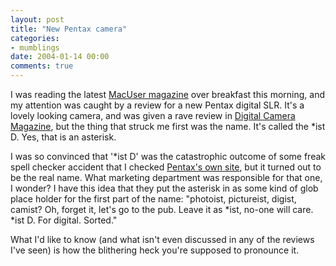 ```yaml
---
layout: post
title: "New Pentax camera"
categories:
- mumblings
date: 2004-01-14 00:00
comments: true
---
```


<p>I was reading the latest <a href="http://macuser.pcpro.co.uk/" title="MacUser magazine">MacUser magazine</a> over breakfast this morning, and my attention was caught by a review for a new Pentax digital SLR. It's a lovely looking camera, and was given a rave review in <a href="http://www.pentax.co.uk/pdf/DCAM13%20ist%20D%20A.pdf" title="It scored 94 percent!">Digital Camera Magazine</a>, but the thing that struck me first was the name. It's called the *ist D. Yes, that is an asterisk.</p>

<p>I was so convinced that '*ist D' was the catastrophic outcome of some freak spell checker accident that I checked <a href="http://www.pentax.co.uk/" title="Pentax UK">Pentax's own site</a>, but it turned out to be the real name. What marketing department was responsible for  that one, I wonder? I have this idea that they put the asterisk in as some kind of glob place holder for the first part of the name: "photoist, pictureist, digist, camist? Oh, forget it, let's go to the pub. Leave it as *ist, no-one will care. *ist D. For digital. Sorted."</p>

<p>What I'd like to know (and what isn't even discussed in any of the reviews I've seen) is how the blithering heck you're supposed to pronounce it.</p>


